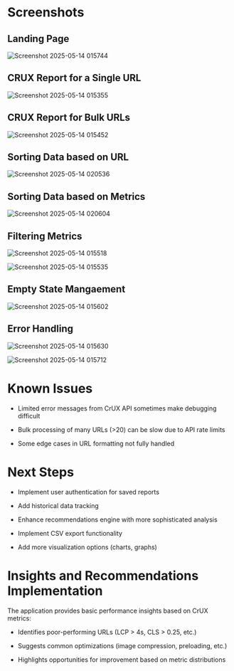 # Screenshots

## Landing Page

![Screenshot 2025-05-14 015744](https://github.com/user-attachments/assets/e4586d1b-4fb7-40df-836a-c497994d74c1)

## CRUX Report for a Single URL

![Screenshot 2025-05-14 015355](https://github.com/user-attachments/assets/7b751902-921c-45b9-83a4-e3bf6832b8dc)

## CRUX Report for Bulk URLs

![Screenshot 2025-05-14 015452](https://github.com/user-attachments/assets/cb9ac60e-2c81-46d7-865f-4dc7120a0a56)

## Sorting Data based on URL

![Screenshot 2025-05-14 020536](https://github.com/user-attachments/assets/de854fb0-c8ba-4c3e-899b-966540f3308d)

## Sorting Data based on Metrics

![Screenshot 2025-05-14 020604](https://github.com/user-attachments/assets/d748eddf-9b68-4547-b7a5-555f2433cc78)

## Filtering Metrics

![Screenshot 2025-05-14 015518](https://github.com/user-attachments/assets/80eaf7a5-2fe6-4aa3-bada-9072e47bf6c0)

![Screenshot 2025-05-14 015535](https://github.com/user-attachments/assets/e3c3bdc1-05ef-4b0e-8ead-be75e205546d)

## Empty State Mangaement

![Screenshot 2025-05-14 015602](https://github.com/user-attachments/assets/f1fe0089-303f-4a64-9913-79cbd8234d67)

## Error Handling

![Screenshot 2025-05-14 015630](https://github.com/user-attachments/assets/56802e2d-681d-4a6b-9b87-7f787aa4f3bb)

![Screenshot 2025-05-14 015712](https://github.com/user-attachments/assets/046105b2-759b-49d4-a3c1-fe957b424f65)

# Known Issues

- Limited error messages from CrUX API sometimes make debugging difficult

- Bulk processing of many URLs (>20) can be slow due to API rate limits

- Some edge cases in URL formatting not fully handled

# Next Steps

- Implement user authentication for saved reports

- Add historical data tracking

- Enhance recommendations engine with more sophisticated analysis

- Implement CSV export functionality

- Add more visualization options (charts, graphs)

# Insights and Recommendations Implementation

The application provides basic performance insights based on CrUX metrics:

- Identifies poor-performing URLs (LCP > 4s, CLS > 0.25, etc.)

- Suggests common optimizations (image compression, preloading, etc.)

- Highlights opportunities for improvement based on metric distributions
